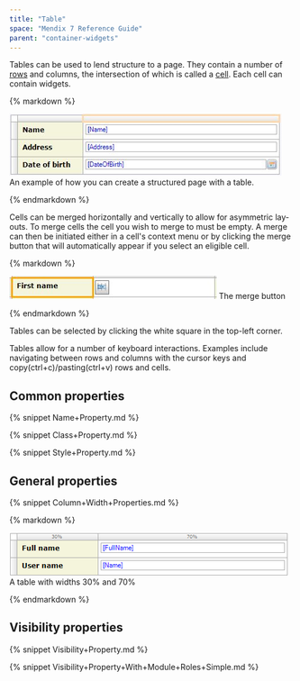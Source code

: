 ```yaml
---
title: "Table"
space: "Mendix 7 Reference Guide"
parent: "container-widgets"
---
```



Tables can be used to lend structure to a page. They contain a number of [rows](table-row) and columns, the intersection of which is called a [cell](table-cell). Each cell can contain widgets.

<div class="alert alert-info">{% markdown %}

![](attachments/16713853/16843973.jpg)
An example of how you can create a structured page with a table.

{% endmarkdown %}</div>

Cells can be merged horizontally and vertically to allow for asymmetric lay-outs. To merge cells the cell you wish to merge to must be empty. A merge can then be initiated either in a cell's context menu or by clicking the merge button that will automatically appear if you select an eligible cell.

<div class="alert alert-info">{% markdown %}

![](attachments/16713853/16843971.jpg)
The merge button

{% endmarkdown %}</div>

Tables can be selected by clicking the white square in the top-left corner.

Tables allow for a number of keyboard interactions. Examples include navigating between rows and columns with the cursor keys and copy(ctrl+c)/pasting(ctrl+v) rows and cells.

## Common properties

{% snippet Name+Property.md %}

{% snippet Class+Property.md %}

{% snippet Style+Property.md %}

## General properties

{% snippet Column+Width+Properties.md %}

<div class="alert alert-info">{% markdown %}

![](attachments/16713853/16843970.png)
A table with widths 30% and 70%

{% endmarkdown %}</div>

## Visibility properties

{% snippet Visibility+Property.md %}

{% snippet Visibility+Property+With+Module+Roles+Simple.md %}
